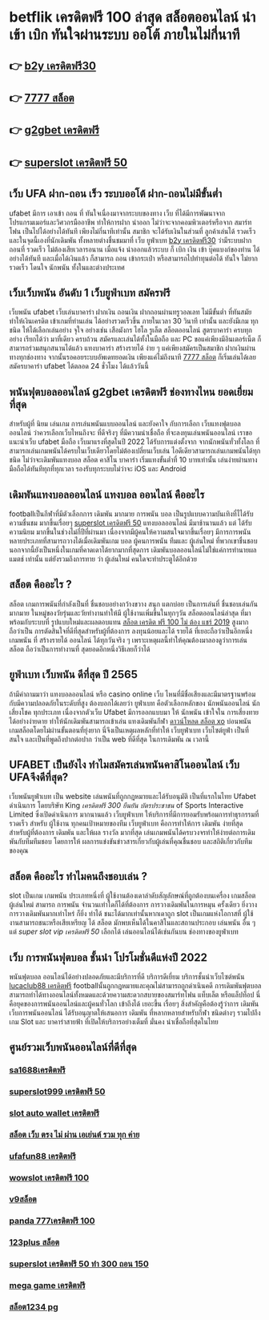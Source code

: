 # betflik เครดิตฟรี 100 ล่าสุด  สล็อตออนไลน์  นำเข้า   เบิก  ทันใจผ่านระบบ ออโต้  ภายในไม่กี่นาที 

## 👉 [b2y เครดิตฟรี30](https://mabet.net/credit-free-50/)
## 👉 [7777 สล็อต](https://bio.link/tisawago)
## 👉 [g2gbet เครดิตฟรี](https://mabet.net/)
## 👉 [superslot เครดิตฟรี 50](https://member.mabet.net/?action=login)

## เว็บ UFA ฝาก-ถอน เร็ว ระบบออโต้ ฝาก-ถอนไม่มีขั้นต่ำ 

 ufabet  มีการ เอาเข้า ถอน ที่ ทันใจเนื่องมาจากระบบของทาง เว็บ ที่ได้มีการพัฒนาจาก โปรแกรมเมอร์และวิศวกรมืออาชีพ ทำให้การฝาก   นำออก ไม่ว่าจะจากคอมพิวเตอร์หรือจาก สมาร์ทโฟน เป็นไปได้อย่างได้ทันที เพียงไม่กี่นาทีเท่านั้น สมาชิก  จะได้รับเงินในส่วนที่ ลูกค้าเล่นได้ รวดเร็ว  และในจุดนี้เองที่นักเดิมพัน ทั้งหลายต่างชื่นชมมาที่ เว็บ ยูฟ่าเบท  [b2y เครดิตฟรี30](https://bio.link/tisawago) ว่ามีระบบฝากถอนที่ รวดเร็ว  ไม่ต้องเสียเวลารอนาน เมื่อแจ้ง  นำออกแล้วระบบ ก็  เบิก เงิน เข้า บุ๊คแบงก์ของท่าน ได้อย่างได้ทันที  และเมื่อได้เงินแล้ว ก็สามารถ ถอน เข้ากระเป๋า หรือสามารถไปทำทุนต่อได้ ทันใจ   ไม่ยาก รวดเร็ว  โดนใจ นักพนัน ทั้งในและต่างประเทศ

## เว็บเว็บพนัน  อันดับ 1  เว็บยูฟ่าเบท สมัครฟรี

เว็บพนัน ufabet  เว็บเล่นบาคาร่า ฝากเงิน ถอนเงิน  ฝากถอนผ่านทรูวอลเลท ไม่มีขั้นต่ำ ที่ทันสมัย ทำให้เงินเครดิต เข้าเกมที่ท่านเล่น ได้อย่างรวดเร็วขึ้น ภายในเวลา  30 วินาที  เท่านั้น และยังมีเกม ทุกชนิด ให้ได้เลือกเล่นอย่าง จุใจ   อย่างเช่น เสือมังกร ไฮโล รูเล็ต สล็อตออนไลน์ สูตรบาคาร่า ครบทุกอย่าง เรียกได้ว่า มาที่เดียว ครบถ้วน สมัครและเล่นได้ทั้งในมือถือ และ PC ขอแค่เพียงมีอินเตอร์เน็ต ก็สามารถร่วมสนุกสนานได้แล้ว แทงบาคาร่า สร้างรายได้ ง่าย ๆ แค่เพียงสมัครเป็นสมาชิก ฝากเงินผ่านทางทุกช่องทาง จากนั้นรอคอยระบบอัพเดทยอดเงิน เพียงแค่ไม่ถึงนาที [7777 สล็อต](https://mabet.net/) ก็เริ่มเล่นได้เลย สมัครบาคาร่า ufabet ได้ตลอด 24 ชั่วโมง ได้แล้ววันนี้ 


##  พนันฟุตบอลออนไลน์ **g2gbet เครดิตฟรี** ช่องทางไหน ยอดเยี่ยมที่สุด 

สำหรับผู้ที่ นิยม เล่นเกม การเล่นพนันแบบออนไลน์ และยังคาใจ กับการเลือก เว็บแทงฟุตบอลออนไลน์ ว่าควรเลือกเว็บไหนถึงจะ ที่ดีจริงๆ ที่มีความน่าเชื่อถือ ที่จะลงทุนเล่นพนันออนไลน์ เราขอแนะนำเว็บ  ufabet มือถือ  เว็บมาแรงที่สุดในปี 2022 ได้รับการแต่งตั้งจาก จากนักพนันทั่วทั้งโลก ที่สามารถเล่นเกมพนันได้ครบในเว็บเดียวโดยไม่ต้องเปลี่ยนเว็บเล่น ไอดีเดียวสามารถเล่นเกมพนันได้ทุก ชนิด ไม่ว่าจะเดิมพันแทงบอล สล็อต คาสิโน บาคาร่า เริ่มแทงขั้นต่ำที่ 10 บาทเท่านั้น เล่นง่ายผ่านทางมือถือได้ทันทีทุกที่ทุกเวลา รองรับทุกระบบไม่ว่าจะ  iOS และ Android 


##  เดิมพันแทงบอลออนไลน์  แทงบอล  ออนไลน์ คืออะไร

 footballเป็นกีฬาที่มีตัวเลือกการ เดิมพัน มากมาย การพนัน บอล  เป็นรูปแบบความบันเทิงที่ไได้รับความชื่นชม มากขึ้นเรื่อยๆ [superslot เครดิตฟรี 50](https://member.mabet.net/?action=login)  แทงบอลออนไลน์  มีมาช้านานแล้ว แต่ ได้รับความนิยม มากขึ้นในช่วงไม่กี่ปีที่ผ่านมา เนื่องจากมีผู้คนให้ความสนใจมากขึ้นเรื่อยๆ มีการการพนัน หลายประเภทที่สามารถวางได้เมื่อเดิมพันเกม บอล   ผู้คนการพนัน ทีมและ ผู้เล่นใหม่ ที่พวกเขาชื่นชอบ นอกจากนี้ยังเป็นหนึ่งในเกมที่คาดเดาได้ยากมากที่สุดการ เดิมพันบอลออนไลน์ไม่ใช่แค่การทำนายผลแมตช์ เท่านั้น แต่ยังรวมถึงการทาย ว่า ผู้เล่นใหม่ คนใดจะทำประตูได้อีกด้วย

##  สล็อต คืออะไร ?

สล็อต   เกมการพนันที่กำลังเป็นที่ ชื่นชอบอย่างกว้างขวาง สนุก   แตกบ่อย  เป็นการเล่นที่ ชื่นชอบเล่นกันมากมาย ในหมู่ของวัยรุ่นและวัยทำงานทำให้มี ผู้ใช้งานเพิ่มขึ้นในทุกๆวัน  สล็อตออนไลน์ล่าสุด ที่มาพร้อมกับระบบที่ รูปแบบใหม่และผลตอบแทน [สล็อต เครดิต ฟรี 100 ไม่ ต้อง แชร์ 2019](https://mabet.net/register/) สูงมากถือว่าเป็น การตัดสินใจที่ดีที่สุดสำหรับผู้ที่ต้องการ ลงทุนน้อยและได้ รายได้ ที่เยอะถือว่าเป็นอีกหนึ่งเกมพนัน ที่ สร้างรายได้ ออนไลน์ ได้ทุกวันจริง ๆ เพราะเหตุผลนี้ทำให้คุณต้องมาลองดูว่าการเล่นสล็อต ถือว่าเป็นการทำงานที่ สุดยอดอีกหนึ่งวิธีเลยก็ว่าได้


## ยูฟ่าเบท  เว็บพนัน ดีที่สุด ปี 2565 

ถ้ามีคำถามมาว่า แทงบอลออนไลน์  หรือ  casino online    เว็บ ไหนที่มีชื่อเสียงและมีมาตรฐานพร้อมกับมีความปลอดภัยในระดับที่สูง ต้องบอกได้เลยว่า ยูฟ่าเบท  คือตัวเลือกหลักของ นักพนันออนไลน์ นักเสี่ยงโชค ทุกประเภท  เนื่องจากตัวเว็บ Ufabet  มีการออกแบบมา ให้ นักพนัน เข้าใจใน การเสี่ยงทายได้อย่างง่ายดาย ทำให้นักเดิมพันสามารถเข้าเล่น แทงเดิมพันกีฬา  [ดาวน์โหลด สล็อต xo](https://mabet.net/20-free-100/) บ่อนพนัน  เกมสล็อตโดยไม่ผ่านขั้นตอนที่ยุ่งยาก นี่จึงเป็นเหตุผลหลักที่ทำให้ เว็บยูฟ่าเบท เว็บไซต์ยูฟ่า เป็นที่สนใจ และเป็นที่พูดถึงปากต่อปาก ว่าเป็น web   ที่ดีที่สุด ในการเดิมพัน ณ เวลานี้ 


## UFABET เป็นยังไง ทำไมสมัครเล่นพนันคาสิโนออนไลน์   เว็บ UFAจึงดีที่สุด?

 เว็บพนันยูฟ่าเบท  เป็น website เล่นพนันที่ถูกกฎหมายและได้รับอนุมัติ  เป็นที่แรกในไทย Ufabet  ดำเนินการ โดยบริษัท King *เครดิตฟรี 300 ยืนยัน บัตรประชาชน* of Sports Interactive Limited ซึ่งเปิดดำเนินการ มากนานแล้ว  เว็บยูฟ่าเบท ให้บริการที่มีการยอมรับพร้อมการทำธุรกรรมที่รวดเร็ว สำหรับ ผู้ใช้งาน ทุกคนเป้าหมายของทีม เว็บยูฟ่าเบท คือการทำให้การ เดิมพัน ง่ายที่สุด สำหรับผู้ที่ต้องการ เดิมพัน และให้ผล รางวัล มากที่สุด เล่นเกมพนันได้ครบวงจรทำให้ง่ายต่อการเดิมพันกับทีมทีมชอบ โดยการให้ ผลการแข่งขันข่าวสารเกี่ยวกับผู้เล่นที่คุณชื่นชอบ และสถิติเกี่ยวกับทีมของคุณ


## สล็อต  คืออะไร ทำไมคนถึงชอบเล่น ?

 slot เป็นเกม เกมพนัน ประเภทหนึ่งที่ ผู้ใช้งานต้องเดาลำดับสัญลักษณ์ที่ถูกต้องบนเครื่อง เกมสล็อต  ผู้เล่นใหม่ สามารถ   การพนัน จำนวนเท่าใดก็ได้ที่ต้องการ  การวางเดิมพันในการหมุน ครั้งเดียว ยิ่งวาง  การวางเดิมพันมากเท่าไหร่ ก็ยิ่ง ทำได้ ชนะได้มากเท่านั้นหากเดาถูก  slot เป็นเกมแห่งโอกาสที่ ผู้ใช้งานสามารถชนะหรือเสียเหรียญ ได้ สล็อต มักพบเห็นได้ในคาสิโนและสถานประกอบ  เล่นพนัน อื่น ๆ แต่ *super slot vip เครดิตฟรี 50* เลือกได้ เล่นออนไลน์ได้เช่นกันบน ช่องทางของยูฟ่าเบท 


## เว็บ  การพนันฟุตบอล ชั้นนำ โปรโมชั่นดีแห่งปี 2022

 พนันฟุตบอล ออนไลน์ได้อย่างปลอดภัยและมีบริการที่ดี บริการดีเยี่ยม บริการชั้นนำเว็บไซต์พนัน [lucaclub88 เครดิตฟรี](https://mabet.net/20-free-100/)  footballนั้นถูกกฎหมายและคุณไม่สามารถถูกดำเนินคดี  การเดิมพันฟุตบอล สามารถทำได้ทางออนไลน์ทั้งหมดและด้วยความสะดวกสบายของสมาร์ทโฟน แท็บเล็ต หรือแล็ปท็อป นี่คือยุคของการพนันออนไลน์และผู้คนทั่วโลก เข้าถึงได้ เยอะขึ้น เรื่อยๆ สิ่งสำคัญคือต้องรู้ว่าการ เดิมพัน  เว็บการพนันออนไลน์ ได้รับอนุญาตให้เสนอการ เดิมพัน ที่หลากหลายสำหรับกีฬา ชนิดต่างๆ รวมไปถึงเกม Slot และ บาคาร่าสายฟ้า  ที่เปิดให้บริการอย่างเต็มที่ มั่นคง น่าเชื่อถือที่สุดในไทย 

## ศูนย์รวมเว็บพนันออนไลน์ที่ดีที่สุด

### [sa1688เครดิตฟรี](https://atom.io/themes/สมัครฟรีเครดิต%20pgเครดิตฟรี50%20008%20สล็อต%20PG%2020รับ100%20เว็บตรง100%)
### [superslot999 เครดิตฟรี 50](https://atom.io/themes/สมัครฟรีเครดิต%20สล็อต%20เครดิตฟรี%2050%20ไม่ต้องแชร์%202022%20008%20สล็อต%20PG%2020รับ100%20เว็บตรง100%)
### [slot auto wallet เครดิตฟรี](https://atom.io/themes/สมัครฟรีเครดิต%20betflik%20เครดิตฟรี%2088%20008%20สล็อต%20PG%2020รับ100%20เว็บตรง100%)
### [สล็อต เว็บ ตรง ไม่ ผ่าน เอเย่นต์ รวม ทุก ค่าย](https://atom.io/themes/สมัครฟรีเครดิต%20wo365.com%20เครดิตฟรี%20008%20สล็อต%20PG%2020รับ100%20เว็บตรง100%)
### [ufafun88 เครดิตฟรี](https://atom.io/themes/สมัครฟรีเครดิต%20ดาวน์โหลด%20สล็อต%20xo1234%20008%20สล็อต%20PG%2020รับ100%20เว็บตรง100%)
### [wowslot เครดิตฟรี 100](https://atom.io/themes/สมัครฟรีเครดิต%20b2y%20เครดิตฟรี%202021%20008%20สล็อต%20PG%2020รับ100%20เว็บตรง100%)
### [v9สล็อต](https://atom.io/themes/สมัครฟรีเครดิต%20สล็อต%20ต่าง%20ประเทศ%20008%20สล็อต%20PG%2020รับ100%20เว็บตรง100%)
### [panda 777เครดิตฟรี 100](https://atom.io/themes/สมัครฟรีเครดิต%20เว็บ%20เครดิตฟรี%20ยืนยันเบอร์ล่าสุด%202021%20ออนไลน์%20008%20สล็อต%20PG%2020รับ100%20เว็บตรง100%)
### [123plus สล็อต](https://atom.io/themes/สมัครฟรีเครดิต%20wwluck%20เครดิตฟรี%20100%20บาท%20008%20สล็อต%20PG%2020รับ100%20เว็บตรง100%)
### [superslot เครดิตฟรี 50 ทำ 300 ถอน 150](https://atom.io/themes/สมัครฟรีเครดิต%20สล็อต%20joker777%20008%20สล็อต%20PG%2020รับ100%20เว็บตรง100%)
### [mega game เครดิตฟรี](https://atom.io/themes/สมัครฟรีเครดิต%20ราชา99%20สล็อต%20008%20สล็อต%20PG%2020รับ100%20เว็บตรง100%)
### [สล็อต1234 pg](https://atom.io/themes/สมัครฟรีเครดิต%20สล็อต7x%20008%20สล็อต%20PG%2020รับ100%20เว็บตรง100%)